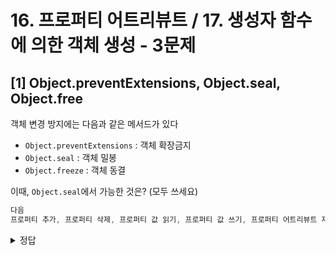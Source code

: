# 16. 프로퍼티 어트리뷰트 / 17. 생성자 함수에 의한 객체 생성 - 3문제

## [1] Object.preventExtensions, Object.seal, Object.free

객체 변경 방지에는 다음과 같은 메서드가 있다

- `Object.preventExtensions` : 객체 확장금지
- `Object.seal` : 객체 밀봉
-  `Object.freeze` : 객체 동결

이때, `Object.seal`에서 가능한 것은? (모두 쓰세요)

```javascript
다음 
프로퍼티 추가, 프로퍼티 삭제, 프로퍼티 값 읽기, 프로퍼티 값 쓰기, 프로퍼티 어트리뷰트 재정의
```

<details>
<summary>정답</summary>
  프로퍼티 값 읽기/쓰기








## [2] 생성자 함수란 무엇인가요?

<details>
  <summary> 정답 </summary>
  new 연산자와 함꼐 호출하여 객체 인스턴스를 생성하는 함수를 말한다.

</details>






## [3] 생성자 함수에 의핸 객체 생성 방식의 장점은 무엇인가요?

<details>
<summary>정답</summary>
객체(인스턴스)를 생성하기 위한 템플릿(클래스)처럼 생성자 함수를 사용하여 프로퍼티 구조가 동일한 객체 여러 개를 간편하게 생성할 수 있다.


